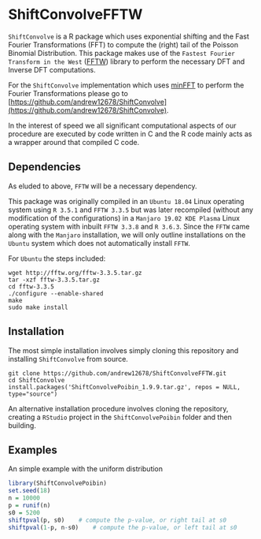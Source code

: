 # ShiftConvolveFFTW

`ShiftConvolve` is a R package which uses exponential shifting and the Fast Fourier Transformations (FFT) to compute the (right) tail of the Poisson Binomial Distribution. 
This package makes use of the `Fastest Fourier Transform in the West` ([FFTW](http://www.fftw.org/)) library to perform the necessary DFT and Inverse DFT computations.

For the `ShiftConvolve` implementation which uses [minFFT](https://github.com/aimukhin/minfft) to perform the Fourier Transformations please go to [https://github.com/andrew12678/ShiftConvolve](https://github.com/andrew12678/ShiftConvolve).

In the interest of speed we all significant computational aspects of our procedure are executed by code written in C and the R code mainly acts as a wrapper around that compiled C code.

## Dependencies

As eluded to above, `FFTW` will be a necessary dependency.

This package was originally compiled in an `Ubuntu 18.04` Linux operating system using `R 3.5.1` and `FFTW 3.3.5` but was later recompiled (without any modification of the configurations) in a `Manjaro 19.02 KDE Plasma` Linux operating system with inbuilt `FFTW 3.3.8` and `R 3.6.3`. 
Since the `FFTW` came along with the `Manjaro` installation, we will only outline installations on the `Ubuntu` system which does not automatically install `FFTW`.

For `Ubuntu` the steps included:

```console
wget http://fftw.org/fftw-3.3.5.tar.gz
tar -xzf fftw-3.3.5.tar.gz
cd fftw-3.3.5
./configure --enable-shared
make
sudo make install
```


## Installation

The most simple installation involves simply cloning this repository and installing `ShiftConvolve` from source. 

```console
git clone https://github.com/andrew12678/ShiftConvolveFFTW.git
cd ShiftConvolve
install.packages('ShiftConvolvePoibin_1.9.9.tar.gz', repos = NULL, type="source")
```

An alternative installation procedure involves cloning the repository, creating a `RStudio` project in the `ShiftConvolvePoibin` folder and then building. 

## Examples

An simple example with the uniform distribution

```R
library(ShiftConvolvePoibin)
set.seed(18)
n = 10000
p = runif(n)
s0 = 5200
shiftpval(p, s0)	# compute the p-value, or right tail at s0
shiftpval(1-p, n-s0)	# compute the p-value, or left tail at s0
```